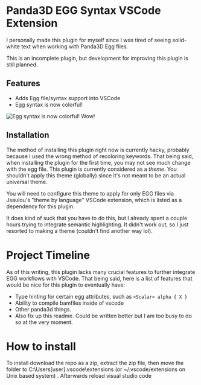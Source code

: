 # Panda3D EGG Syntax VSCode Extension

I personally made this plugin for myself since I was tired of seeing solid-white text when working with Panda3D Egg files.

This is an incomplete plugin, but development for improving this plugin is still planned.

## Features

* Adds Egg file/syntax support into VSCode
* Egg syntax is now colorful!

![Egg syntax is now colorful! Wow!](img/color.png)

## Installation
The method of installing this plugin right now is currently hacky, probably because I used the wrong method of recoloring keywords. That being said, when installing the plugin for the first time, you may not see much change with the egg file. This plugin is currently considered as a *theme*. You shouldn't apply this theme (globally) since it's not meant to be an actual universal theme.

You will need to configure this theme to apply for only EGG files via Jsaulou's "theme by language" VSCode extension, which is listed as a dependency for this plugin.

It does kind of suck that you have to do this, but I already spent a couple hours trying to integrate semantic highlighting. It didn't work out, so I just resorted to making a theme (couldn't find another way lol).


# Project Timeline
As of this writing, this plugin lacks many crucial features to further integrate EGG workflows with VSCode. That being said, here is a list of features that would be nice for this plugin to eventually have:

* Type hinting for certain egg attributes, such as ``<Scalar> alpha { X }``
* Ability to compile bamfiles inside of vscode
* Other panda3d things.
* Also fix up this readme. Could be written better but I am too busy to do so at the very moment.

# How to install
To install download the repo as a zip, extract the zip file, then move the folder to C:\Users\[user]\.vscode\extensions (or ~/.vscode/extensions on Unix based system) .
Afterwards reload visual studio code 

